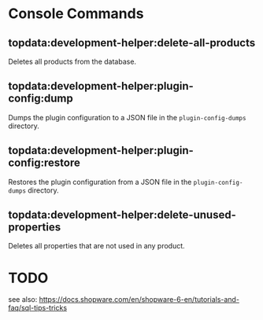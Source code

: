 # Console Commands

## topdata:development-helper:delete-all-products
Deletes all products from the database.

## topdata:development-helper:plugin-config:dump
Dumps the plugin configuration to a JSON file in the `plugin-config-dumps` directory.

## topdata:development-helper:plugin-config:restore
Restores the plugin configuration from a JSON file in the `plugin-config-dumps` directory.

## topdata:development-helper:delete-unused-properties
Deletes all properties that are not used in any product.


# TODO

see also: https://docs.shopware.com/en/shopware-6-en/tutorials-and-faq/sql-tips-tricks

